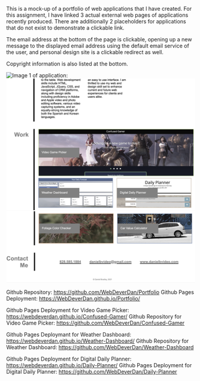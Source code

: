 This is a mock-up of a portfolio of web applications that I have created. For this assignment, I have linked 3 actual external web pages of applications recently produced. There are additionally 2 placeholders for applications that do not exist to demonstrate a clickable link. 

The email address at the bottom of the page is clickable, opening up a new message to the displayed email address using the default email service of the user, and personal design site is a clickable redirect as well.

Copyright information is also listed at the bottom. 

![Image 1 of application:](https://github.com/WebDeverDan/Portfolio/blob/455c580cf46d2e66bba6efa1c4100cab0c7d26a5/Images/Screenshot1.png)
![Image 2 of application:](https://github.com/WebDeverDan/Portfolio/blob/455c580cf46d2e66bba6efa1c4100cab0c7d26a5/Images/Screenshot%202.png)
![Image 3 of application:](https://github.com/WebDeverDan/Portfolio/blob/455c580cf46d2e66bba6efa1c4100cab0c7d26a5/Images/Screenshot%203.png) 

Github Repository: https://github.com/WebDeverDan/Portfolio
Github Pages Deployment: https://WebDeverDan.github.io/Portfolio/

Github Pages Deployment for Video Game Picker: https://webdeverdan.github.io/Confused-Gamer/
Github Repository for Video Game Picker: https://github.com/WebDeverDan/Confused-Gamer

Github Pages Deploymant for Weather Dashboard: https://webdeverdan.github.io/Weather-Dashboard/
Github Repository for Weather Dashboard: https://github.com/WebDeverDan/Weather-Dashboard

Github Pages Deployment for Digital Daily Planner: https://webdeverdan.github.io/Daily-Planner/
Github Pages Deployment for Digital Daily Planner: https://github.com/WebDeverDan/Daily-Planner








